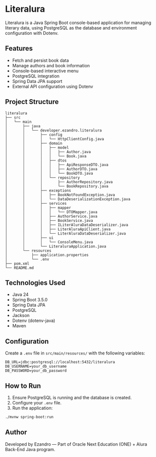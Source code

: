 # Literalura

Literalura is a Java Spring Boot console-based application for managing literary data, using PostgreSQL as the database and environment configuration with Dotenv.

## Features

- Fetch and persist book data
- Manage authors and book information
- Console-based interactive menu
- PostgreSQL integration
- Spring Data JPA support
- External API configuration using Dotenv

## Project Structure

```
literalura
├── src
│   └── main
│       ├── java
│       │   └── developer.ezandro.literalura
│       │       ├── config
│       │       │   └── HttpClientConfig.java
│       │       ├── domain
│       │       │   ├── model
│       │       │   │   ├── Author.java
│       │       │   │   └── Book.java
│       │       │   ├── dtos
│       │       │   │   ├── ApiResponseDTO.java
│       │       │   │   ├── AuthorDTO.java
│       │       │   │   └── BookDTO.java
│       │       │   └── repository
│       │       │       ├── AuthorRepository.java
│       │       │       └── BookRepository.java
│       │       ├── exceptions
│       │       │   ├── BookNotFoundException.java
│       │       │   └── DataDeserializationException.java
│       │       ├── services
│       │       │   ├── mapper
│       │       │   │   └── DTOMapper.java
│       │       │   ├── AuthorService.java
│       │       │   ├── BookService.java
│       │       │   ├── ILiterAluraDataDeserializer.java
│       │       │   ├── LiterAluraApiClient.java
│       │       │   └── LiterAluraDataDeserializer.java
│       │       ├── ui
│       │       │   └── ConsoleMenu.java
│       │       └── LiteraluraApplication.java
│       └── resources
│           ├── application.properties
│           └── .env
├── pom.xml
└── README.md
```

## Technologies Used

- Java 24
- Spring Boot 3.5.0
- Spring Data JPA
- PostgreSQL
- Jackson
- Dotenv (dotenv-java)
- Maven

## Configuration

Create a `.env` file in `src/main/resources/` with the following variables:

```env
DB_URL=jdbc:postgresql://localhost:5432/literalura
DB_USERNAME=your_db_username
DB_PASSWORD=your_db_password
```

## How to Run

1. Ensure PostgreSQL is running and the database is created.
2. Configure your `.env` file.
3. Run the application:

```bash
./mvnw spring-boot:run
```

## Author

Developed by Ezandro — Part of Oracle Next Education (ONE) + Alura Back-End Java program.
